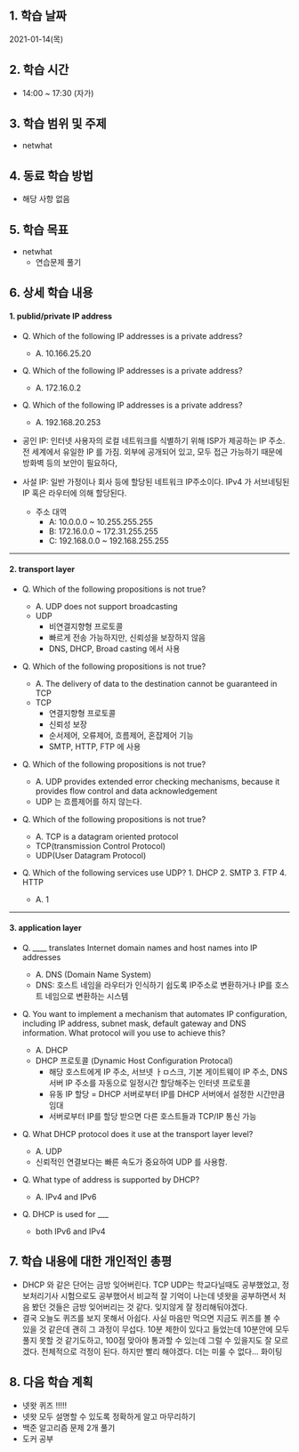 ## 1. 학습 날짜

2021-01-14(목)


## 2. 학습 시간

* 14:00 ~ 17:30 (자가)


## 3. 학습 범위 및 주제

* netwhat


## 4. 동료 학습 방법

* 해당 사항 없음

## 5. 학습 목표

* netwhat
	* 연습문제 풀기


## 6. 상세 학습 내용

#### 1. publid/private IP address
* Q. Which of the following IP addresses is a private address?
	* A. 10.166.25.20

* Q. Which of the following IP addresses is a private address?
	* A. 172.16.0.2

* Q. Which of the following IP addresses is a private address?
	* A. 192.168.20.253

* 공인 IP: 인터넷 사용자의 로컬 네트워크를 식별하기 위해 ISP가 제공하는 IP 주소. 전 세계에서 유일한 IP 를 가짐. 외부에 공개되어 있고, 모두 접근 가능하기 때문에 방화벽 등의 보안이 필요하다,
* 사설 IP: 일반 가정이나 회사 등에 할당된 네트워크 IP주소이다. IPv4 가 서브네팅된 IP 혹은 라우터에 의해 할당된다. 
	* 주소 대역
		* A: 10.0.0.0 ~ 10.255.255.255
		* B: 172.16.0.0 ~ 172.31.255.255
		* C: 192.168.0.0 ~ 192.168.255.255

<hr>

#### 2. transport layer

* Q. Which of the following propositions is not true?
	* A. UDP does not support broadcasting
	* UDP
		* 비연결지향형 프로토콜
		* 빠르게 전송 가능하지만, 신뢰성을 보장하지 않음
		* DNS, DHCP, Broad casting 에서 사용

*  Q. Which of the following propositions is not true?
	* A. The delivery of data to the destination cannot be guaranteed in TCP
	* TCP
		* 연결지향형 프로토콜
		* 신뢰성 보장
		* 순서제어, 오류제어, 흐름제어, 혼잡제어 기능
		* SMTP, HTTP, FTP 에 사용

* Q. Which of the following propositions is not true?
	* A. UDP provides extended error checking mechanisms, because it provides flow control and data acknowledgement
	* UDP 는 흐름제어를 하지 않는다.

* Q. Which of the following propositions is not true?
	* A. TCP is a datagram oriented protocol
	* TCP(transmission Control Protocol)
	* UDP(User Datagram Protocol)

* Q. Which of the following services use UDP? 1. DHCP 2. SMTP 3. FTP 4. HTTP
	* A. 1


<hr>

#### 3. application layer
* Q. ____ translates Internet domain names and host names into IP addresses
	* A. DNS (Domain Name System)
	* DNS: 호스트 네임을 라우터가 인식하기 쉽도록 IP주소로 변환하거나 IP를 호스트 네임으로 변환하는 시스템
 

* Q. You want to implement a mechanism that automates IP configuration, including IP address, subnet mask, default gateway and DNS information. What protocol will you use to achieve this?
	* A. DHCP
	* DHCP 프로토콜 (Dynamic Host Configuration Protocal)
		* 해당 호스트에게 IP 주소, 서브넷 ㅏㅁ스크, 기본 게이트웨이 IP 주소, DNS 서버 IP 주소를 자동으로 일정시간 할당해주는 인터넷 프로토콜
		* 유동 IP 할당 = DHCP 서버로부터 IP를 DHCP 서버에서 설정한 시간만큼 임대
		* 서버로부터 IP를 할당 받으면 다른 호스트들과 TCP/IP 통신 가능

* Q. What DHCP protocol does it use at the transport layer level?
	* A. UDP
	* 신뢰적인 연결보다는 빠른 속도가 중요하여 UDP 를 사용함.

* Q. What type of address is supported by DHCP?
	* A. IPv4 and IPv6

* Q. DHCP is used for ___
	* both IPv6 and IPv4



## 7. 학습 내용에 대한 개인적인 총평

* DHCP 와 같은 단어는 금방 잊어버린다. TCP UDP는 학교다닐때도 공부했었고, 정보처리기사 시험으로도 공부했어서 비교적 잘 기억이 나는데 넷왓을 공부하면서 처음 봤던 것들은 금방 잊어버리는 것 같다. 잊지않게 잘 정리해둬야겠다. 
* 결국 오늘도 퀴즈를 보지 못해서 아쉽다. 사실 마음만 먹으면 지금도 퀴즈를 볼 수 있을 것 같은데 괜히 그 과정이 무섭다. 10분 제한이 있다고 들었는데 10분안에 모두 풀지 못할 것 같기도하고, 100점 맞아야 통과할 수 있는데 그럴 수 있을지도 잘 모르겠다. 전체적으로 걱정이 된다. 하지만 빨리 해야겠다. 더는 미룰 수 없다... 화이팅



## 8. 다음 학습 계획

* 넷왓 퀴즈 !!!!!
* 넷왓 모두 설명할 수 있도록 정확하게 알고 마무리하기
* 백준 알고리즘 문제 2개 풀기
* 도커 공부
